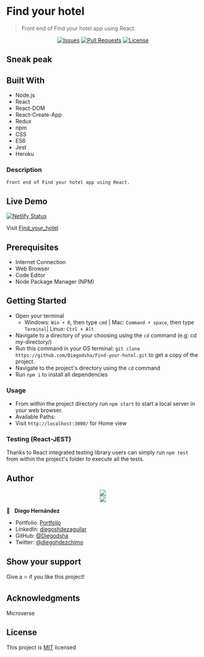 # Find your hotel

>Front end of Find your hotel app using React.

<p align="center">
  <a href="https://github.com/Diegodsha/Find-your-hotel/issues">
  <img src="https://img.shields.io/github/issues-raw/Diegodsha/Find-your-hotel?style=for-the-badge"
       alt="Issues"></a>
   <a href="https://github.com/Diegodsha/Find-your-hotel/pulls">
  <img src="https://img.shields.io/github/issues-pr/Diegodsha/Find-your-hotel?style=for-the-badge"
       alt="Pull Requests"></a>
   <a href="https://github.com/Diegodsha/Find-your-hotel/blob/develop/LICENSE">
  <img src="https://img.shields.io/github/license/Diegodsha/Find-your-hotel?style=for-the-badge"
       alt="License"></a>
</p>

## Sneak peak


## Built With

- Node.js
- React
- React-DOM
- React-Create-App
- Redux
- npm
- CSS
- ES6
- Jest
- Heroku

### Description

    Front end of Find your hotel app using React.

## Live Demo
[![Netlify Status](https://api.netlify.com/api/v1/badges/10bda418-7bb0-489c-a8db-c48c61f0242d/deploy-status)](https://app.netlify.com/sites/find-your-hotel/deploys)

Visit [Find_your_hotel](https://find-your-hotel.netlify.app/)

## Prerequisites

  - Internet Connection
  - Web Browser
  - Code Editor 
  - Node Package Manager (NPM)

## Getting Started

- Open your terminal 
  - Windows: `Win + R`, then type `cmd` | Mac: `Command + space`, then type `Terminal`| Linux: `Ctrl + Alt`
- Navigate to a directory of your choosing using the `cd` command (e.g: cd my-directory/)
- Run this command in your OS terminal: `git clone https://github.com/Diegodsha/Find-your-hotel.git` to get a copy of the project.
- Navigate to the project's directory using the `cd` command
- Run `npm i` to install all dependencies

### Usage

- From within the project directory run `npm start` to start a local server in your web browser.
- Available Paths:
 - Visit `http://localhost:3000/` for Home view


### Testing (React-JEST)

Thanks to React integrated testing library users can simply run `npm test` from within the project's folder to execute all the tests.


## Author
<div align="center">
<img src="https://user-images.githubusercontent.com/70416006/121233844-aff9e800-c858-11eb-99e4-d36b833d3fa9.png">
</div>
<div align="center">
<img src="https://user-images.githubusercontent.com/70416006/121235243-42e75200-c85a-11eb-967d-ea05dd5efe1f.png">
</div>

👤 &nbsp; **Diego Hernández**
- Portfolio: [Portfolio](https://dshagui.com/)
- LinkedIn: [diegoshdezaguilar](https://www.linkedin.com/in/diegoshdezaguilar/)
- GitHub: [@Diegodsha](https://github.com/Diegodsha)
- Twitter: [@diegohdezchimo](https://twitter.com/diegohdezchimo)

## Show your support

Give a ⭐️ if you like this project!

## Acknowledgments

Microverse

## License

This project is [MIT](https://github.com/Diegodsha/Find-your-hotel/blob/develop/LICENSE) licensed
